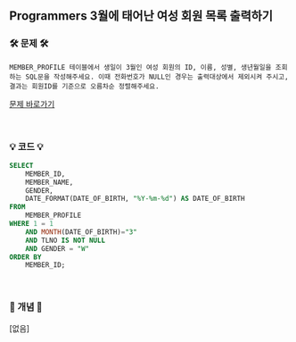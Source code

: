 ## Programmers 3월에 태어난 여성 회원 목록 출력하기


### 🛠️ 문제 🛠️

```
MEMBER_PROFILE 테이블에서 생일이 3월인 여성 회원의 ID, 이름, 성별, 생년월일을 조회하는 SQL문을 작성해주세요. 이때 전화번호가 NULL인 경우는 출력대상에서 제외시켜 주시고, 결과는 회원ID를 기준으로 오름차순 정렬해주세요.
```

[문제 바로가기](https://school.programmers.co.kr/learn/courses/30/lessons/131120)

<br/>

### 💡 코드 💡

```sql
SELECT 
    MEMBER_ID, 
    MEMBER_NAME, 
    GENDER, 
    DATE_FORMAT(DATE_OF_BIRTH, "%Y-%m-%d") AS DATE_OF_BIRTH
FROM 
    MEMBER_PROFILE
WHERE 1 = 1
    AND MONTH(DATE_OF_BIRTH)="3"
    AND TLNO IS NOT NULL
    AND GENDER = "W"
ORDER BY 
    MEMBER_ID;
```

<br/>

### 📙 개념 📙

[없음]
